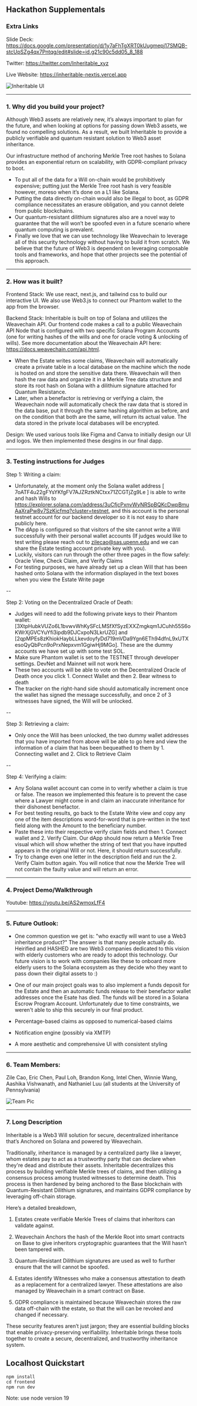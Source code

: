 ## Hackathon Supplementals

### Extra Links

Slide Deck: https://docs.google.com/presentation/d/1y7aFhTgXRT0kUugmepj17SMQB-stcUpSZg4qx7Pntqg/edit#slide=id.g21c90c5dd05_8_188

Twitter: https://twitter.com/Inheritable_xyz

Live Website: https://inheritable-nextjs.vercel.app

![Inheritable UI](https://gateway.pinata.cloud/ipfs/QmVdp1PWSGuReLyXZQDPoLX46yps4QBQdFfCJRqApfsemy?_gl=1*a7z32h*_ga*Y2YyOTEzZDYtZDk3YS00MjQ1LTlmNTgtNDFjMDE0YjQxY2U4*_ga_5RMPXG14TE*MTY3ODg2ODM2NC43LjAuMTY3ODg2ODM2NS41OS4wLjA.)

---

### 1. Why did you build your project?

Although Web3 assets are relatively new, it’s always important to plan for the future, and when looking at options for passing down Web3 assets, we found no compelling solutions. As a result, we built Inheritable to provide a publicly verifiable and quantum resistant solution to Web3 asset inheritance.

Our infrastructure method of anchoring Merkle Tree root hashes to Solana provides an exponential return on scalability, with GDPR-compliant privacy to boot.
* To put all of the data for a Will on-chain would be prohibitively expensive; putting just the Merkle Tree root hash is very feasible however, moreso when it’s done on a L1 like Solana. 
* Putting the data directly on-chain would also be illegal to boot, as GDPR compliance necessitates an erasure obligation, and you cannot delete from public blockchains.
* Our quantum-resistant dilithium signatures also are a novel way to guarantee that the will won’t be spoofed even in a future scenario where quantum computing is prevalent.
* Finally we love that we can use technology like Weavechain to leverage all of this security technology without having to build it from scratch. We believe that the future of Web3 is dependent on leveraging composable tools and frameworks, and hope that other projects see the potential of this approach.


---

### 2. How was it built?

Frontend Stack: We use react, next.js, and tailwind css to build our interactive UI. We also use Web3.js to connect our Phantom wallet to the app from the browser. 

Backend Stack: Inheritable is built on top of Solana and utilizes the Weavechain API. Our frontend code makes a call to a public Weavechain API Node that is configured with two specific Solana Program Accounts (one for writing hashes of the wills and one for oracle voting & unlocking of wills). See more documentation about the Weavechain API here: https://docs.weavechain.com/api.html. 
* When the Estate writes some claims, Weavechain will automatically create a private table in a local database on the machine which the node is hosted on and store the sensitive data there. Weavechain will then hash the raw data and organize it in a Merkle Tree data structure and store its root hash on Solana with a dilithium signature attached for Quantum Resistance. 
* Later, when a benefactor is retrieving or verifying a claim, the Weavechain node will automatically check the raw data that is stored in the data base, put it through the same hashing algorithim as before, and on the condition that both are the same, will return its actual value. The data stored in the private local databases will be encrypted. 

Design: We used various tools like Figma and Canva to initially design our UI and logos. We then implemented these desgins in our final dapp.

---

### 3. Testing instructions for Judges

Step 1: Writing a claim: 

* Unfortunately, at the moment only the Solana wallet address [ 7oATF4u22gFYsYKfgFV7AJZRztkNCtxx71ZCGTjZg9Le ] is able to write and hash Wills to https://explorer.solana.com/address/3uCfjcPxnvWyNRSpBQKcDwpBmuAaXraPw8v7SzKicfmq?cluster=testnet, and this account is the personal testnet account for our backend developer so it is not easy to share publicly here.
* The dApp is configured so that visitors of the site cannot write a Will successfully with their personal wallet accounts (If judges would like to test writing please reach out to zilecao@sas.upenn.edu and we can share the Estate testing account private key with you).
* Luckily, visitors can run through the other three pages in the flow safely: Oracle View, Check Claim, and Verify Claims
* For testing purposes, we have already set up a clean Will that has been hashed onto Solana with the information displayed in the text boxes when you view the Estate Write page

--

Step 2: Voting on the Decentralized Oracle of Death:

* Judges will need to add the following private keys to their Phantom wallet: [3XtpHubkVUZo6L1bvwvWhKySFcLMSfXfSyzEXXZmgkqm1JCuhh55S6oKWrXjGVCYuYfi3ipdb9DJCxpoN3LkrUZG] and [2qpMPEs8zKhiokHaybLLkevdoyfyDd719mVDa9Ygn6ETh94dfnL9xUTXesoQyQbPcn9oPrxNepxvm1GgiwHj9MGo]. These are the dummy accounts we have set up with some test SOL. 
* Make sure Phantom wallet is set to the TESTNET through developer settings. DevNet and Mainnet will not work here.
* These two accounts will be able to vote on the Decentralized Oracle of Death once you click 1. Connect Wallet and then 2. Bear witness to death 
* The tracker on the right-hand side should automatically increment once the wallet has signed the message successfully, and once 2 of 3 witnesses have signed, the Will will be unlocked.

--

Step 3: Retrieving a claim:

* Only once the Will has been unlocked, the two dummy wallet addresses that you have imported from above will be able to go here and view the information of a claim that has been bequeathed to them by 1. Connecting wallet and 2. Click to Retrieve Claim

--

Step 4: Verifying a claim: 

* Any Solana wallet account can come in to verify whether a claim is true or false. The reason we implemented this feature is to prevent the case where a Lawyer might come in and claim an inaccurate inheritance for their dishonest benefactor. 
* For best testing results, go back to the Estate Write view and copy any one of the item descriptions word-for-word that is pre-written in the text field along with the Amount to the beneficiary number. 
* Paste these into their respective verify claim fields and then 1. Connect wallet and 2. Verify Claim. Our dApp should now return a Merkle Tree visual which will show whether the string of text that you have inputted appears in the original Will or not. Here, it should return successfully.  
* Try to change even one letter in the description field and run the 2. Verify Claim button again. You will notice that now the Merkle Tree will not contain the faulty value and will return an error. 


---


### 4. Project Demo/Walkthrough

Youtube: https://youtu.be/AS2wmoxLfF4

---

### 5. Future Outlook: 

* One common question we get is: "who exactly will want to use a Web3 inheritance product?" The answer is that many people actually do. Heirified and HASHED are two Web3 companies dedicated to this vision with elderly customers who are ready to adopt this technology. Our future vision is to work with companies like these to onboard more elderly users to the Solana ecosystem as they decide who they want to pass down their digital assets to :)

* One of our main project goals was to also implement a funds deposit for the Estate and then an automatic funds release to their benefactor wallet addresses once the Esate has died. The funds will be stored in a Solana Escrow Program Account. Unfortunately due to time constraints, we weren't able to ship this securely in our final product.

* Percentage-based claims as opposed to numerical-based claims

* Notification engine (possibly via XMTP)

* A more aesthetic and comprehensive UI with consistent styling 


---

### 6. Team Members: 

Zile Cao, Eric Chen, Paul Loh, Brandon Kong, Intel Chen, Winnie Wang, Aashika Vishwanath, and Nathaniel Luu (all students at the University of Pennsylvania)

![Team Pic](https://gateway.pinata.cloud/ipfs/QmRiZZJZWnDD9sWmPfMcPMPxSsx5D4JfFHP2ciTW11SF1y?_gl=1*1rd1zuu*_ga*Y2YyOTEzZDYtZDk3YS00MjQ1LTlmNTgtNDFjMDE0YjQxY2U4*_ga_5RMPXG14TE*MTY3ODg2ODM2NC43LjEuMTY3ODg2ODc5Mi41Ny4wLjA.)

---

### 7. Long Description

Inheritable is a Web3 Will solution for secure, decentralized inheritance that’s Anchored on Solana and powered by Weavechain.

Traditionally, inheritance is managed by a centralized party like a lawyer, whom estates pay to act as a trustworthy party that can declare when they're dead and distribute their assets. Inheritable decentralizes this process by building verifiable Merkle trees of claims, and then utilizing a consensus process among trusted witnesses to determine death. This process is then hardened by being anchored to the Base blockchain with Quantum-Resistant Dilithium signatures, and maintains GDPR compliance by leveraging off-chain storage.

Here’s a detailed breakdown,

1. Estates create verifiable Merkle Trees of claims that inheritors can validate against. 

2. Weavechain Anchors the hash of the Merkle Root into smart contracts on Base to give inheritors cryptographic guarantees that the Will hasn’t been tampered with.

3. Quantum-Resistant Dilithium signatures are used as well to further ensure that the will cannot be spoofed.

4. Estates identify Witnesses who make a consensus attestation to death as a replacement for a centralized lawyer. These attestations are also managed by Weavechain in a smart contract on Base.

5. GDPR compliance is maintained because Weavechain stores the raw data off-chain with the estate, so that the will can be revoked and changed if necessary.


These security features aren’t just jargon; they are essential building blocks that enable privacy-preserving verifiability. Inheritable brings these tools together to create a secure, decentralized, and trustworthy inheritance system.


## Localhost Quickstart

```
npm install
cd frontend
npm run dev
```
Note: use node version 19
